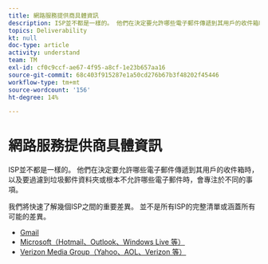 ```yaml
---
title: 網路服務提供商具體資訊
description: ISP並不都是一樣的。 他們在決定要允許哪些電子郵件傳遞到其用戶的收件箱時，以及要過濾到垃圾郵件資料夾或根本不允許哪些電子郵件時，會專注於不同的事項。 我們將快速了解幾個ISP之間的重要差異。 並不是所有ISP的完整清單或涵蓋所有可能的差異。
topics: Deliverability
kt: null
doc-type: article
activity: understand
team: TM
exl-id: cf0c9ccf-ae67-4f95-a8cf-1e23b657aa16
source-git-commit: 68c403f915287e1a50cd276b67b3f48202f45446
workflow-type: tm+mt
source-wordcount: '156'
ht-degree: 14%

---
```


# 網路服務提供商具體資訊

ISP並不都是一樣的。 他們在決定要允許哪些電子郵件傳遞到其用戶的收件箱時，以及要過濾到垃圾郵件資料夾或根本不允許哪些電子郵件時，會專注於不同的事項。

我們將快速了解幾個ISP之間的重要差異。 並不是所有ISP的完整清單或涵蓋所有可能的差異。

* [Gmail](./gmail.md)
* [Microsoft（Hotmail、Outlook、Windows Live 等）](./microsoft.md)
* [Verizon Media Group（Yahoo、AOL、Verizon 等）](./verizon-media-group.md)
